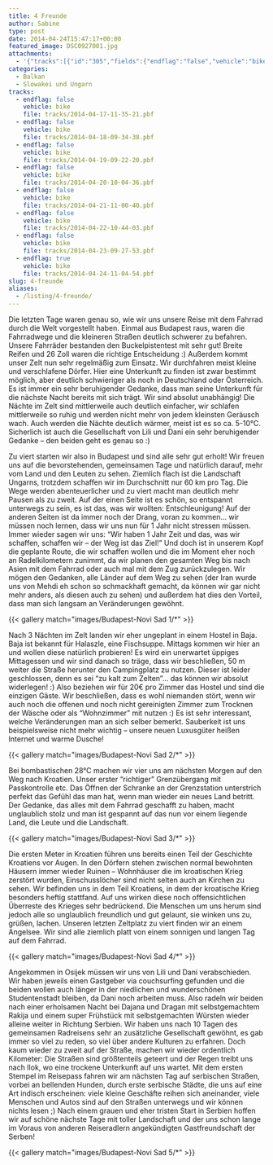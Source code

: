 ```yaml
---
title: 4 Freunde
author: Sabine
type: post
date: 2014-04-24T15:47:17+00:00
featured_image: DSC0927001.jpg
attachments:
  - '{"tracks":[{"id":"305","fields":{"endflag":"false","vehicle":"bike"}},{"id":"306","fields":{"endflag":"false","vehicle":"bike"}},{"id":"307","fields":{"endflag":"false","vehicle":"bike"}},{"id":"308","fields":{"endflag":"false","vehicle":"bike"}},{"id":"309","fields":{"endflag":"false","vehicle":"bike"}},{"id":"310","fields":{"endflag":"false","vehicle":"bike"}},{"id":"311","fields":{"endflag":"false","vehicle":"bike"}},{"id":"312","fields":{"endflag":"true","vehicle":"bike"}}]}'
categories:
  - Balkan
  - Slowakei und Ungarn
tracks:
  - endflag: false
    vehicle: bike
    file: tracks/2014-04-17-11-35-21.pbf
  - endflag: false
    vehicle: bike
    file: tracks/2014-04-18-09-34-38.pbf
  - endflag: false
    vehicle: bike
    file: tracks/2014-04-19-09-22-20.pbf
  - endflag: false
    vehicle: bike
    file: tracks/2014-04-20-10-04-36.pbf
  - endflag: false
    vehicle: bike
    file: tracks/2014-04-21-11-00-40.pbf
  - endflag: false
    vehicle: bike
    file: tracks/2014-04-22-10-44-03.pbf
  - endflag: false
    vehicle: bike
    file: tracks/2014-04-23-09-27-53.pbf
  - endflag: true
    vehicle: bike
    file: tracks/2014-04-24-11-04-54.pbf
slug: 4-freunde
aliases:
  - /listing/4-freunde/
---
```

Die letzten Tage waren genau so, wie wir uns unsere Reise mit dem Fahrrad durch die Welt vorgestellt haben. Einmal aus Budapest raus, waren die Fahrradwege und die kleineren Straßen deutlich schwerer zu befahren. Unsere Fahrräder bestanden den Buckelpistentest mit sehr gut! Breite Reifen und 26 Zoll waren die richtige Entscheidung :) Außerdem kommt unser Zelt nun sehr regelmäßig zum Einsatz. Wir durchfahren meist kleine und verschlafene Dörfer. Hier eine Unterkunft zu finden ist zwar bestimmt möglich, aber deutlich schwieriger als noch in Deutschland oder Österreich. Es ist immer ein sehr beruhigender Gedanke, dass man seine Unterkunft für die nächste Nacht bereits mit sich trägt. Wir sind absolut unabhängig! Die Nächte im Zelt sind mittlerweile auch deutlich einfacher, wir schlafen mittlerweile so ruhig und werden nicht mehr von jedem kleinsten Geräusch wach. Auch werden die Nächte deutlich wärmer, meist ist es so ca. 5-10°C. Sicherlich ist auch die Gesellschaft von Lili und Dani ein sehr beruhigender Gedanke &#8211; den beiden geht es genau so :)

Zu viert starten wir also in Budapest und sind alle sehr gut erholt! Wir freuen uns auf die bevorstehenden, gemeinsamen Tage und natürlich darauf, mehr vom Land und den Leuten zu sehen. Ziemlich flach ist die Landschaft Ungarns, trotzdem schaffen wir im Durchschnitt nur 60 km pro Tag. Die Wege werden abenteuerlicher und zu viert macht man deutlich mehr Pausen als zu zweit. Auf der einen Seite ist es schön, so entspannt unterwegs zu sein, es ist das, was wir wollten: Entschleunigung! Auf der anderen Seiten ist da immer noch der Drang, voran zu kommen&#8230; wir müssen noch lernen, dass wir uns nun für 1 Jahr nicht stressen müssen. Immer wieder sagen wir uns: &#8220;Wir haben 1 Jahr Zeit und das, was wir schaffen, schaffen wir &#8211; der Weg ist das Ziel!&#8221; Und doch ist in unserem Kopf die geplante Route, die wir schaffen wollen und die im Moment eher noch an Radelkilometern zunimmt, da wir planen den gesamten Weg bis nach Asien mit dem Fahrrad oder auch mal mit dem Zug zurückzulegen. Wir mögen den Gedanken, alle Länder auf dem Weg zu sehen (der Iran wurde uns von Mehdi eh schon so schmackhaft gemacht, da können wir gar nicht mehr anders, als diesen auch zu sehen) und außerdem hat dies den Vorteil, dass man sich langsam an Veränderungen gewöhnt.

{{< gallery match="images/Budapest-Novi Sad 1/*" >}}

Nach 3 Nächten im Zelt landen wir eher ungeplant in einem Hostel in Baja. Baja ist bekannt für Halaszle, eine Fischsuppe. Mittags kommen wir hier an und wollen diese natürlich probieren! Es wird ein unerwartet üppiges Mittagessen und wir sind danach so träge, dass wir beschließen, 50 m weiter die Straße herunter den Campingplatz zu nutzen. Dieser ist leider geschlossen, denn es sei &#8220;zu kalt zum Zelten&#8221;&#8230; das können wir absolut widerlegen! :) Also beziehen wir für 20€ pro Zimmer das Hostel und sind die einzigen Gäste. Wir beschließen, dass es wohl niemanden stört, wenn wir auch noch die offenen und noch nicht gereinigten Zimmer zum Trocknen der Wäsche oder als &#8220;Wohnzimmer&#8221; mit nutzen :) Es ist sehr interessant, welche Veränderungen man an sich selber bemerkt. Sauberkeit ist uns beispielsweise nicht mehr wichtig &#8211; unsere neuen Luxusgüter heißen Internet und warme Dusche!

{{< gallery match="images/Budapest-Novi Sad 2/*" >}}

Bei bombastischen 28°C machen wir vier uns am nächsten Morgen auf den Weg nach Kroatien. Unser erster &#8220;richtiger&#8221; Grenzübergang mit Passkontrolle etc. Das Öffnen der Schranke an der Grenzstation unterstrich perfekt das Gefühl das man hat, wenn man wieder ein neues Land betritt. Der Gedanke, das alles mit dem Fahrrad geschafft zu haben, macht unglaublich stolz und man ist gespannt auf das nun vor einem liegende Land, die Leute und die Landschaft.

{{< gallery match="images/Budapest-Novi Sad 3/*" >}}

Die ersten Meter in Kroatien führen uns bereits einen Teil der Geschichte Kroatiens vor Augen. In den Dörfern stehen zwischen normal bewohnten Häusern immer wieder Ruinen &#8211; Wohnhäuser die im kroatischen Krieg zerstört wurden, Einschusslöcher sind nicht selten auch an Kirchen zu sehen. Wir befinden uns in dem Teil Kroatiens, in dem der kroatische Krieg besonders heftig stattfand. Auf uns wirken diese noch offensichtlichen Überreste des Krieges sehr bedrückend. Die Menschen um uns herum sind jedoch alle so unglaublich freundlich und gut gelaunt, sie winken uns zu, grüßen, lachen. Unseren letzten Zeltplatz zu viert finden wir an einem Angelsee. Wir sind alle ziemlich platt von einem sonnigen und langen Tag auf dem Fahrrad.

{{< gallery match="images/Budapest-Novi Sad 4/*" >}}

Angekommen in Osijek müssen wir uns von Lili und Dani verabschieden. Wir haben jeweils einen Gastgeber via couchsurfing gefunden und die beiden wollen auch länger in der niedlichen und wunderschönen Studentenstadt bleiben, da Dani noch arbeiten muss. Also radeln wir beiden nach einer erholsamen Nacht bei Dajana und Dragan mit selbstgemachtem Rakija und einem super Frühstück mit selbstgemachten Würsten wieder alleine weiter in Richtung Serbien. Wir haben uns nach 10 Tagen des gemeinsamen Radreisens sehr an zusätzliche Gesellschaft gewöhnt, es gab immer so viel zu reden, so viel über andere Kulturen zu erfahren. Doch kaum wieder zu zweit auf der Straße, machen wir wieder ordentlich Kilometer: Die Straßen sind größtenteils geteert und der Regen treibt uns nach Ilok, wo eine trockene Unterkunft auf uns wartet. Mit dem ersten Stempel im Reisepass fahren wir am nächsten Tag auf serbischen Straßen, vorbei an bellenden Hunden, durch erste serbische Städte, die uns auf eine Art indisch erscheinen: viele kleine Geschäfte reihen sich aneinander, viele Menschen und Autos sind auf den Straßen unterwegs und wir können nichts lesen ;) Nach einem grauen und eher tristen Start in Serbien hoffen wir auf schöne nächste Tage mit toller Landschaft und der uns schon lange im Voraus von anderen Reiseradlern angekündigten Gastfreundschaft der Serben!

{{< gallery match="images/Budapest-Novi Sad 5/*" >}}